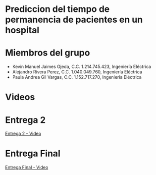 # Prediccion del tiempo de permanencia de pacientes en un hospital

# Miembros del grupo

<ul>
<li>Kevin Manuel Jaimes Ojeda, C.C. 1.214.745.423, Ingeniería Eléctrica</li>
<li>Alejandro Rivera Perez, C.C. 1.040.049.760, Ingeniería Eléctrica</li>
<li>Paula Andrea Gil Vargas, C.C. 1.152.717.270, Ingeniería Eléctrica</li>
</ul>


# **Videos**
# Entrega 2
[Entrega 2 - Video](https://youtu.be/JDsj2zBU4yo)

# Entrega Final
[Entrega Final - Video](https://youtu.be/qmR6IVzA-CE)
